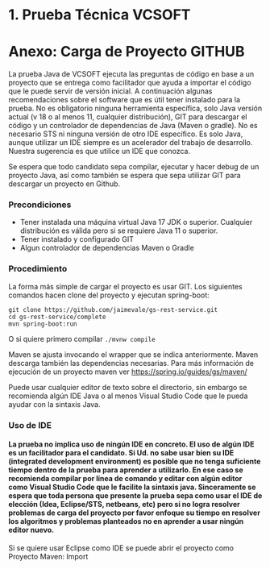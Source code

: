 


# 1. Prueba Técnica VCSOFT


# Anexo: Carga de Proyecto GITHUB

La prueba Java de VCSOFT ejecuta las preguntas de código en base a un proyecto que se entrega como facilitador que ayuda a importar el código que le puede servir de versión inicial. A continuación algunas recomendaciones sobre el software que es útil tener instalado para la prueba. No es obligatorio ninguna herramienta específica, solo Java versión actual (v 18 o al menos 11, cualquier distribución), GIT para descargar el código y un controlador de dependencias de Java (Maven o gradle). No es necesario STS ni ninguna versión de otro IDE específico. Es solo Java, aunque utilizar un IDE siempre es un acelerador del trabajo de desarrollo.  Nuestra sugerencia es que utilice un IDE que conozca. 

Se espera que todo candidato sepa compilar, ejecutar y hacer debug de un proyecto Java, así como también se espera que sepa utilizar GIT para descargar un proyecto en Github.


### Precondiciones



* Tener instalada una máquina virtual Java 17 JDK o superior. Cualquier distribución es válida pero si se requiere Java 11 o superior.
* Tener instalado y configurado GIT
* Algun controlador de dependencias Maven o Gradle


### Procedimiento

La forma más simple de cargar el proyecto es usar GIT. 
Los siguientes comandos hacen clone del proyecto y ejecutan spring-boot:


```
git clone https://github.com/jaimevale/gs-rest-service.git
cd gs-rest-service/complete
mvn spring-boot:run

```







O si quiere primero compilar `./mvnw compile `

Maven se ajusta invocando el wrapper que se indica anteriormente. Maven descarga también las dependencias necesarias.  Para más información de ejecución de un proyecto maven ver https://spring.io/guides/gs/maven/

Puede usar cualquier editor de texto sobre el directorio, sin embargo se recomienda algún IDE Java o al menos Visual Studio Code que le pueda ayudar con la sintaxis Java.


### Uso de IDE


#### La prueba no implica uso de ningún IDE en concreto. El uso de algún IDE es un facilitador para el candidato. Si Ud. no sabe usar bien su IDE (integrated development environment) es posible que no tenga suficiente tiempo dentro de la prueba para aprender a utilizarlo. En ese caso se recomienda compilar por línea de comando y editar con algún editor como Visual Studio Code que le facilite la sintaxis java. Sinceramente se espera que toda persona que presente la prueba sepa como usar el IDE de elección (Idea, Eclipse/STS, netbeans, etc)  pero si no logra resolver problemas de carga del proyecto por favor enfoque su tiempo en resolver los algoritmos y problemas planteados no en aprender a usar ningún editor nuevo.

Si se quiere usar Eclipse como IDE se puede abrir el proyecto como Proyecto Maven: Import 